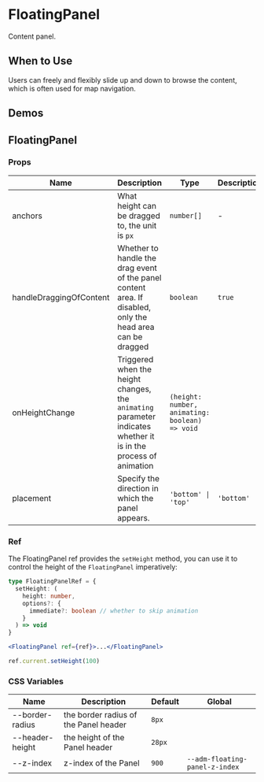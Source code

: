 # FloatingPanel

Content panel.

## When to Use

Users can freely and flexibly slide up and down to browse the content, which is often used for map navigation.

## Demos

<code src="./demos/demo1.tsx"></code>

<code src="./demos/demo3.tsx"></code>

<code src="./demos/demo2.tsx"></code>

<code src="./demos/demo4.tsx"></code>

## FloatingPanel

### Props

| Name | Description | Type | Description | Version |
| --- | --- | --- | --- | --- |
| anchors | What height can be dragged to, the unit is `px` | `number[]` | - |  |
| handleDraggingOfContent | Whether to handle the drag event of the panel content area. If disabled, only the head area can be dragged | `boolean` | `true` |  |
| onHeightChange | Triggered when the height changes, the `animating` parameter indicates whether it is in the process of animation | `(height: number, animating: boolean) => void` |  |  |
| placement | Specify the direction in which the panel appears. | `'bottom' \| 'top'` | `'bottom'` | 5.39.0 |

### Ref

The FloatingPanel ref provides the `setHeight` method, you can use it to control the height of the `FloatingPanel` imperatively:

```ts
type FloatingPanelRef = {
  setHeight: (
    height: number,
    options?: {
      immediate?: boolean // whether to skip animation
    }
  ) => void
}
```

```jsx
<FloatingPanel ref={ref}>...</FloatingPanel>

ref.current.setHeight(100)
```

### CSS Variables

| Name | Description | Default | Global |
| --- | --- | --- | --- |
| --border-radius | the border radius of the Panel header | `8px` |  |
| --header-height | the height of the Panel header | `28px` |  |
| --z-index | z-index of the Panel | `900` | `--adm-floating-panel-z-index` |
